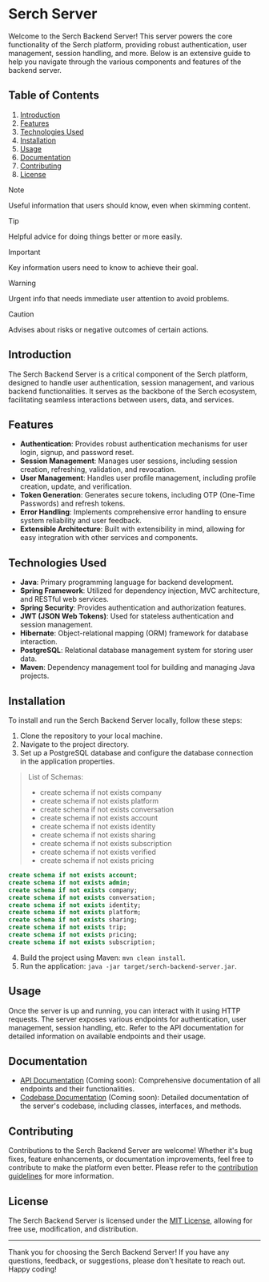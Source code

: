 # Serch Server
Welcome to the Serch Backend Server! This server powers the core functionality of the Serch platform, providing robust authentication, user management, session handling, and more. Below is an extensive guide to help you navigate through the various components and features of the backend server.

## Table of Contents
1. [Introduction](#introduction)
2. [Features](#features)
3. [Technologies Used](#technologies-used)
4. [Installation](#installation)
5. [Usage](#usage)
6. [Documentation](#documentation)
7. [Contributing](#contributing)
8. [License](#license)

> [!NOTE]
> Useful information that users should know, even when skimming content.

> [!TIP]
> Helpful advice for doing things better or more easily.

> [!IMPORTANT]
> Key information users need to know to achieve their goal.

> [!WARNING]
> Urgent info that needs immediate user attention to avoid problems.

> [!CAUTION]
> Advises about risks or negative outcomes of certain actions.

## Introduction
The Serch Backend Server is a critical component of the Serch platform, designed to handle user authentication, session management, and various backend functionalities. It serves as the backbone of the Serch ecosystem, facilitating seamless interactions between users, data, and services.

## Features
- **Authentication**: Provides robust authentication mechanisms for user login, signup, and password reset.
- **Session Management**: Manages user sessions, including session creation, refreshing, validation, and revocation.
- **User Management**: Handles user profile management, including profile creation, update, and verification.
- **Token Generation**: Generates secure tokens, including OTP (One-Time Passwords) and refresh tokens.
- **Error Handling**: Implements comprehensive error handling to ensure system reliability and user feedback.
- **Extensible Architecture**: Built with extensibility in mind, allowing for easy integration with other services and components.

## Technologies Used
- **Java**: Primary programming language for backend development.
- **Spring Framework**: Utilized for dependency injection, MVC architecture, and RESTful web services.
- **Spring Security**: Provides authentication and authorization features.
- **JWT (JSON Web Tokens)**: Used for stateless authentication and session management.
- **Hibernate**: Object-relational mapping (ORM) framework for database interaction.
- **PostgreSQL**: Relational database management system for storing user data.
- **Maven**: Dependency management tool for building and managing Java projects.

## Installation
To install and run the Serch Backend Server locally, follow these steps:

1. Clone the repository to your local machine.
2. Navigate to the project directory.
3. Set up a PostgreSQL database and configure the database connection in the application properties.
> List of Schemas:
> - create schema if not exists company
> - create schema if not exists platform
> - create schema if not exists conversation 
> - create schema if not exists account 
> - create schema if not exists identity 
> - create schema if not exists sharing 
> - create schema if not exists subscription 
> - create schema if not exists verified 
> - create schema if not exists pricing
```sql
create schema if not exists account;
create schema if not exists admin;
create schema if not exists company;
create schema if not exists conversation;
create schema if not exists identity;
create schema if not exists platform;
create schema if not exists sharing;
create schema if not exists trip;
create schema if not exists pricing;
create schema if not exists subscription;
```
4. Build the project using Maven: `mvn clean install`.
5. Run the application: `java -jar target/serch-backend-server.jar`.

## Usage
Once the server is up and running, you can interact with it using HTTP requests. The server exposes various endpoints for authentication, user management, session handling, etc. Refer to the API documentation for detailed information on available endpoints and their usage.

## Documentation
- [API Documentation](#) (Coming soon): Comprehensive documentation of all endpoints and their functionalities.
- [Codebase Documentation](#) (Coming soon): Detailed documentation of the server's codebase, including classes, interfaces, and methods.

## Contributing
Contributions to the Serch Backend Server are welcome! Whether it's bug fixes, feature enhancements, or documentation improvements, feel free to contribute to make the platform even better. Please refer to the [contribution guidelines](CONTRIBUTING.md) for more information.

## License
The Serch Backend Server is licensed under the [MIT License](LICENSE), allowing for free use, modification, and distribution.

---

Thank you for choosing the Serch Backend Server! If you have any questions, feedback, or suggestions, please don't hesitate to reach out. Happy coding!